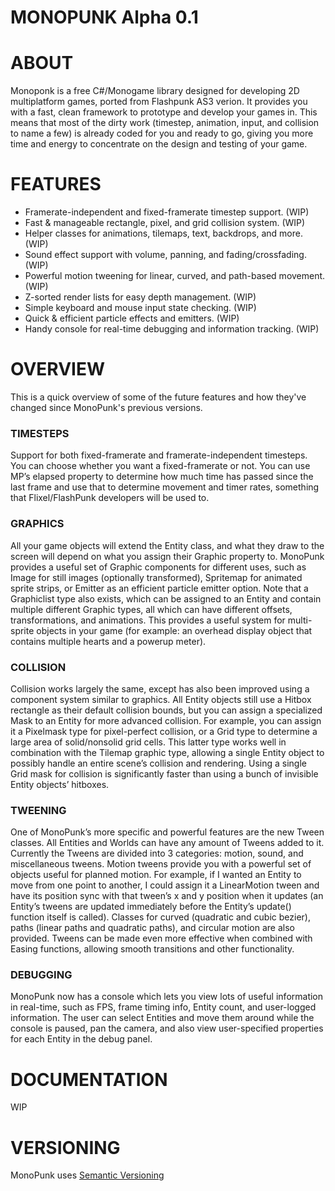 ﻿MONOPUNK Alpha 0.1
==================

ABOUT
=====

Monoponk is a free C#/Monogame library designed for developing 2D multiplatform games, ported from Flashpunk AS3 verion. It provides you with a fast, clean framework to prototype and develop your games in. This means that most of the dirty work (timestep, animation, input, and collision to name a few) is already coded for you and ready to go, giving you more time and energy to concentrate on the design and testing of your game.

FEATURES
========

* Framerate-independent and fixed-framerate timestep support. (WIP)
* Fast & manageable rectangle, pixel, and grid collision system. (WIP)
* Helper classes for animations, tilemaps, text, backdrops, and more. (WIP)
* Sound effect support with volume, panning, and fading/crossfading. (WIP)
* Powerful motion tweening for linear, curved, and path-based movement. (WIP)
* Z-sorted render lists for easy depth management. (WIP)
* Simple keyboard and mouse input state checking. (WIP)
* Quick & efficient particle effects and emitters. (WIP)
* Handy console for real-time debugging and information tracking. (WIP)

OVERVIEW
========

This is a quick overview of some of the future features and how they've changed since MonoPunk's previous versions.

### TIMESTEPS
Support for both fixed-framerate and framerate-independent timesteps. You can choose whether you want a fixed-framerate or not. You can use MP’s elapsed property to determine how much time has passed since the last frame and use that to determine movement and timer rates, something that Flixel/FlashPunk developers will be used to.

### GRAPHICS
All your game objects will extend the Entity class, and what they draw to the screen will depend on what you assign their Graphic property to. MonoPunk provides a useful set of Graphic components for different uses, such as Image for still images (optionally transformed), Spritemap for animated sprite strips, or Emitter as an efficient particle emitter option.
Note that a Graphiclist type also exists, which can be assigned to an Entity and contain multiple different Graphic types, all which can have different offsets, transformations, and animations. This provides a useful system for multi-sprite objects in your game (for example: an overhead display object that contains multiple hearts and a powerup meter).

### COLLISION
Collision works largely the same, except has also been improved using a component system similar to graphics. All Entity objects still use a Hitbox rectangle as their default collision bounds, but you can assign a specialized Mask to an Entity for more advanced collision. For example, you can assign it a Pixelmask type for pixel-perfect collision, or a Grid type to determine a large area of solid/nonsolid grid cells. This latter type works well in combination with the Tilemap graphic type, allowing a single Entity object to possibly handle an entire scene’s collision and rendering. Using a single Grid mask for collision is significantly faster than using a bunch of invisible Entity objects’ hitboxes.

### TWEENING
One of MonoPunk’s more specific and powerful features are the new Tween classes. All Entities and Worlds can have any amount of Tweens added to it. Currently the Tweens are divided into 3 categories: motion, sound, and miscellaneous tweens. Motion tweens provide you with a powerful set of objects useful for planned motion. For example, if I wanted an Entity to move from one point to another, I could assign it a LinearMotion tween and have its position sync with that tween’s x and y position when it updates (an Entity’s tweens are updated immediately before the Entity’s update() function itself is called). Classes for curved (quadratic and cubic bezier), paths (linear paths and quadratic paths), and circular motion are also provided. Tweens can be made even more effective when combined with Easing functions, allowing smooth transitions and other functionality.

### DEBUGGING
MonoPunk now has a console which lets you view lots of useful information in real-time, such as FPS, frame timing info, Entity count, and user-logged information. The user can select Entities and move them around while the console is paused, pan the camera, and also view user-specified properties for each Entity in the debug panel.


DOCUMENTATION
=============

WIP

VERSIONING
==========

MonoPunk uses [Semantic Versioning](http://semver.org/)
